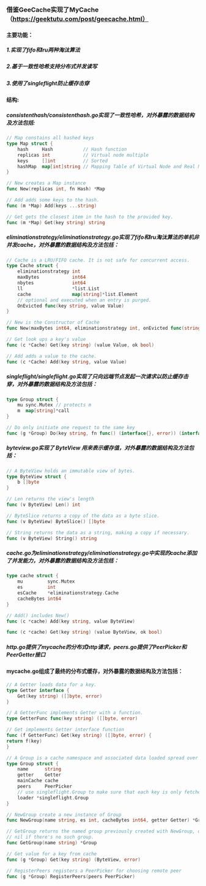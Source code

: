 ### 借鉴GeeCache实现了MyCache（https://geektutu.com/post/geecache.html）
#### 主要功能：
##### 1.实现了fifo和lru两种淘汰算法
##### 2.基于一致性哈希支持分布式并发读写
##### 3.使用了singleflight防止缓存击穿

#### 结构:
##### consistenthash/consistenthash.go实现了一致性哈希，对外暴露的数据结构及方法包括:
```go
// Map constains all hashed keys
type Map struct {
	hash     Hash           // Hash function
	replicas int            // Virtual node multiple
	keys     []int          // Sorted
	hashMap  map[int]string // Mapping Table of Virtual Node and Real Node
}

// New creates a Map instance
func New(replicas int, fn Hash) *Map 

// Add adds some keys to the hash.
func (m *Map) Add(keys ...string)

// Get gets the closest item in the hash to the provided key.
func (m *Map) Get(key string) string
```

##### eliminationstrategy/eliminationstrategy.go实现了fifo和lru淘汰算法的单机非并发cache，对外暴露的数据结构及方法包括：
```go
// Cache is a LRU/FIFO cache. It is not safe for concurrent access.
type Cache struct {
	eliminationstrategy int
	maxBytes            int64
	nbytes              int64
	ll                  *list.List
	cache               map[string]*list.Element
	// optional and executed when an entry is purged.
	OnEvicted func(key string, value Value)
}

// New is the Constructor of Cache
func New(maxBytes int64, eliminationstrategy int, onEvicted func(string, Value)) *Cache

// Get look ups a key's value
func (c *Cache) Get(key string) (value Value, ok bool) 

// Add adds a value to the cache.
func (c *Cache) Add(key string, value Value)
```

##### singleflight/singleflight.go实现了只向远端节点发起一次请求以防止缓存击穿，对外暴露的数据结构及方法包括：
```go
type Group struct {
	mu sync.Mutex // protects m
	m  map[string]*call
}

// Do only initiate one request to the same key
func (g *Group) Do(key string, fn func() (interface{}, error)) (interface{}, error)
```

##### byteview.go实现了 ByteView 用来表示缓存值，对外暴露的数据结构及方法包括：
```go
// A ByteView holds an immutable view of bytes.
type ByteView struct {
	b []byte
}

// Len returns the view's length
func (v ByteView) Len() int

// ByteSlice returns a copy of the data as a byte slice.
func (v ByteView) ByteSlice() []byte

// String returns the data as a string, making a copy if necessary.
func (v ByteView) String() string 
```

##### cache.go为eliminationstrategy/eliminationstrategy.go中实现的cache添加了并发能力，对外暴露的数据结构及方法包括：
```go
type cache struct {
	mu         sync.Mutex
	es         int
	esCache    *eliminationstrategy.Cache
	cacheBytes int64
}

// Add() includes New()
func (c *cache) Add(key string, value ByteView)

func (c *cache) Get(key string) (value ByteView, ok bool)
```

##### http.go提供了mycache的分布式http请求，peers.go提供了PeerPicker和PeerGetter接口

#### mycache.go组成了最终的分布式缓存，对外暴露的数据结构及方法包括：
```go
// A Getter loads data for a key.
type Getter interface {
	Get(key string) ([]byte, error)
}

// A GetterFunc implements Getter with a function.
type GetterFunc func(key string) ([]byte, error)

// Get implements Getter interface function
func (f GetterFunc) Get(key string) ([]byte, error) {
return f(key)
}

// A Group is a cache namespace and associated data loaded spread over
type Group struct {
    name      string
    getter    Getter
    mainCache cache
    peers     PeerPicker
    // use singleflight.Group to make sure that each key is only fetched once
    loader *singleflight.Group
}

// NewGroup create a new instance of Group
func NewGroup(name string, es int, cacheBytes int64, getter Getter) *Group

// GetGroup returns the named group previously created with NewGroup, or
// nil if there's no such group.
func GetGroup(name string) *Group

// Get value for a key from cache
func (g *Group) Get(key string) (ByteView, error)

// RegisterPeers registers a PeerPicker for choosing remote peer
func (g *Group) RegisterPeers(peers PeerPicker)
```
